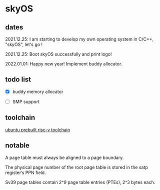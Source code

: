 # skyOS

## dates

2021.12.25: I am starting to develop my own operating system in C/C++, "skyOS", let's go !

2021.12.25: Boot skyOS successfully and print logo!

2022.01.01: Happy new year! Implement buddy allocator.

## todo list

- [x] buddy memory allocator

- [ ] SMP support


## toolchain

[ubuntu prebuilt risc-v toolchain](https://static.dev.sifive.com/dev-tools/riscv64-unknown-elf-gcc-8.3.0-2020.04.1-x86_64-linux-ubuntu14.tar.gz)

## notable

A page table must always be aligned to a page boundary.

The physical page number of the root page table is stored in the satp register’s PPN field.

Sv39 page tables contain 2^9 page table entries (PTEs), 2^3 bytes each.
